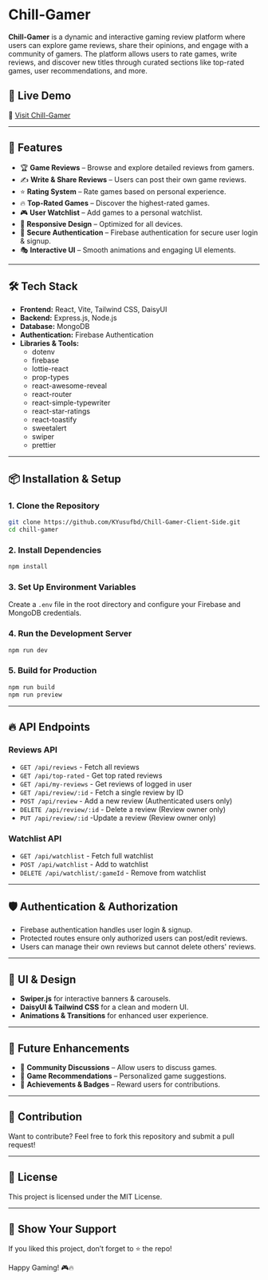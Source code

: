 # Chill-Gamer

**Chill-Gamer** is a dynamic and interactive gaming review platform where users can explore game reviews, share their opinions, and engage with a community of gamers. The platform allows users to rate games, write reviews, and discover new titles through curated sections like top-rated games, user recommendations, and more.

## 🚀 Live Demo
🔗 [Visit Chill-Gamer](https://chill-gamer-yk.netlify.app/)

---

## 📌 Features
- 🏆 **Game Reviews** – Browse and explore detailed reviews from gamers.
- ✍ **Write & Share Reviews** – Users can post their own game reviews.
- ⭐ **Rating System** – Rate games based on personal experience.
- 🔥 **Top-Rated Games** – Discover the highest-rated games.
- 🎮 **User Watchlist** – Add games to a personal watchlist.
- 🔄 **Responsive Design** – Optimized for all devices.
- 🔐 **Secure Authentication** – Firebase authentication for secure user login & signup.
- 🎭 **Interactive UI** – Smooth animations and engaging UI elements.

---

## 🛠️ Tech Stack
- **Frontend:** React, Vite, Tailwind CSS, DaisyUI
- **Backend:** Express.js, Node.js
- **Database:** MongoDB
- **Authentication:** Firebase Authentication
- **Libraries & Tools:**
  - dotenv
  - firebase
  - lottie-react
  - prop-types
  - react-awesome-reveal
  - react-router
  - react-simple-typewriter
  - react-star-ratings
  - react-toastify
  - sweetalert
  - swiper
  - prettier

---

## 📦 Installation & Setup
### **1. Clone the Repository**
```sh
git clone https://github.com/KYusufbd/Chill-Gamer-Client-Side.git
cd chill-gamer
```

### **2. Install Dependencies**
```sh
npm install
```

### **3. Set Up Environment Variables**
Create a `.env` file in the root directory and configure your Firebase and MongoDB credentials.

### **4. Run the Development Server**
```sh
npm run dev
```

### **5. Build for Production**
```sh
npm run build
npm run preview
```

---

## 🔥 API Endpoints

### **Reviews API**
- `GET /api/reviews` - Fetch all reviews
- `GET /api/top-rated` - Get top rated reviews
- `GET /api/my-reviews` - Get reviews of logged in user
- `GET /api/review/:id` - Fetch a single review by ID
- `POST /api/review` - Add a new review (Authenticated users only)
- `DELETE /api/review/:id` - Delete a review (Review owner only)
- `PUT /api/review/:id` -Update a review (Review owner only)

### **Watchlist API**
- `GET /api/watchlist` - Fetch full watchlist
- `POST /api/watchlist` - Add to watchlist
- `DELETE /api/watchlist/:gameId` - Remove from watchlist

---

## 🛡️ Authentication & Authorization
- Firebase authentication handles user login & signup.
- Protected routes ensure only authorized users can post/edit reviews.
- Users can manage their own reviews but cannot delete others' reviews.

---

## 🎨 UI & Design
- **Swiper.js** for interactive banners & carousels.
- **DaisyUI & Tailwind CSS** for a clean and modern UI.
- **Animations & Transitions** for enhanced user experience.

---

## 📝 Future Enhancements
- 📢 **Community Discussions** – Allow users to discuss games.
- 🎯 **Game Recommendations** – Personalized game suggestions.
- 🏅 **Achievements & Badges** – Reward users for contributions.

---

## 🤝 Contribution
Want to contribute? Feel free to fork this repository and submit a pull request!

---

## 📄 License
This project is licensed under the MIT License.

---

## 🌟 Show Your Support
If you liked this project, don’t forget to ⭐ the repo!

Happy Gaming! 🎮🔥

